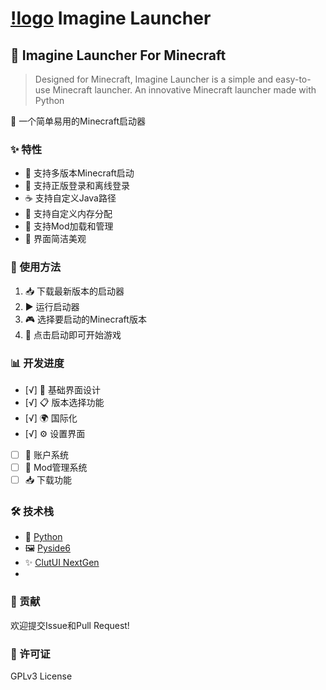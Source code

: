 # [!logo](./resources/logo.png) Imagine Launcher
## 🌟 Imagine Launcher For Minecraft
> Designed for Minecraft, Imagine Launcher is a simple and easy-to-use Minecraft launcher.
> An innovative Minecraft launcher made with Python

🚀 一个简单易用的Minecraft启动器

### ✨ 特性
- 🎯 支持多版本Minecraft启动
- 👤 支持正版登录和离线登录
- ☕ 支持自定义Java路径
- 💾 支持自定义内存分配
- 🔧 支持Mod加载和管理
- 🎨 界面简洁美观

### 📖 使用方法
1. 📥 下载最新版本的启动器
2. ▶️ 运行启动器
3. 🎮 选择要启动的Minecraft版本
4. 🚀 点击启动即可开始游戏

### 📊 开发进度
- [√] 🎨 基础界面设计
- [√] 📋 版本选择功能
- [√] 🌍 国际化
- [√] ⚙️ 设置界面
- [ ] 👥 账户系统
- [ ] 🔧 Mod管理系统
- [ ] 📥 下载功能

### 🛠️ 技术栈
- 🐍 [Python](https://www.python.org) 
- 🖼️ [Pyside6](https://qt.io/)
- ✨ [ClutUI NextGen](https://github.com/buaoyezz/ClutUI-NextGen)
- 

### 🤝 贡献
欢迎提交Issue和Pull Request!

### 📜 许可证
GPLv3 License
